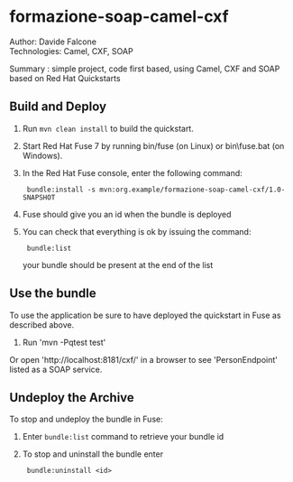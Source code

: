 formazione-soap-camel-cxf
======================================================
Author: Davide Falcone  
Technologies: Camel, CXF, SOAP  

Summary : simple project, code first based, using Camel, CXF and SOAP based on Red Hat Quickstarts


Build and Deploy
-------------------------

1. Run `mvn clean install` to build the quickstart.
2. Start Red Hat Fuse 7 by running bin/fuse (on Linux) or bin\fuse.bat (on Windows).
3. In the Red Hat Fuse console, enter the following command:

        bundle:install -s mvn:org.example/formazione-soap-camel-cxf/1.0-SNAPSHOT

4. Fuse should give you an id when the bundle is deployed

5. You can check that everything is ok by issuing  the command:

        bundle:list
   your bundle should be present at the end of the list


Use the bundle
---------------------

To use the application be sure to have deployed the quickstart in Fuse as described above. 

1. Run 'mvn -Pqtest test'

Or open 'http://localhost:8181/cxf/' in a browser to see 'PersonEndpoint' listed as a SOAP service.

Undeploy the Archive
--------------------

To stop and undeploy the bundle in Fuse:

1. Enter `bundle:list` command to retrieve your bundle id
2. To stop and uninstall the bundle enter

        bundle:uninstall <id>
